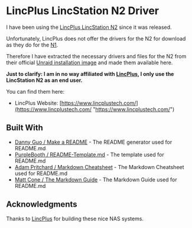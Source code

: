 # LincPlus LincStation N2 Driver

I have been using the [LincPlus LincStation N2](https://www.lincplustech.com/products/lincstation-n2-network-attached-storage "https://www.lincplustech.com/products/lincstation-n2-network-attached-storage") since it was released.

Unfortunately, LincPlus does not offer the drivers for the N2 for download as they do for the [N1](https://www.lincplustech.com/pages/download "https://www.lincplustech.com/pages/download").

Therefore I have extracted the necessary drivers and files for the N2 from their official [Unraid installation image](https://drive.google.com/file/d/1d4c6cZ6rMwdDipX8VSftbt2vPmiv6F94/view?usp=drive_link "https://drive.google.com/file/d/1d4c6cZ6rMwdDipX8VSftbt2vPmiv6F94/view?usp=drive_link") and made them available here.

**Just to clarify: I am in no way affiliated with [LincPlus](https://www.lincplustech.com/ "https://www.lincplustech.com/"), I only use the LincStation N2 as an end user.**


You can find them here:
* LincPlus Website: [https://www.lincplustech.com/](https://www.lincplustech.com/ "https://www.lincplustech.com/")

## Built With

* [Danny Guo / Make a README](https://www.makeareadme.com/ "Make a README") - The README generator used for README.md
* [PurpleBooth / README-Template.md](https://gist.github.com/PurpleBooth/109311bb0361f32d87a2 "PurpleBooth / README-Template.md") - The template used for README.md
* [Adam Pritchard / Markdown Cheatsheet](https://github.com/adam-p/markdown-here/wiki/Markdown-Cheatsheet "Markdown Cheatsheet") - The Markdown Cheatsheet used for README.md
* [Matt Cone / The Markdown Guide](https://www.markdownguide.org/ "The Markdown Guide") - The Markdown Guide used for README.md

## Acknowledgments

Thanks to [LincPlus](https://www.lincplustech.com/ "https://www.lincplustech.com/") for building these nice NAS systems.
